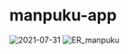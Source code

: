 # manpuku-app
![2021-07-31](https://user-images.githubusercontent.com/69677740/127734513-97fa290a-0542-43e6-b973-0ec0019612f8.png)
![ER_manpuku](https://user-images.githubusercontent.com/69677740/127734070-0649145e-da0d-4169-90d1-81e2da4132d9.png)
